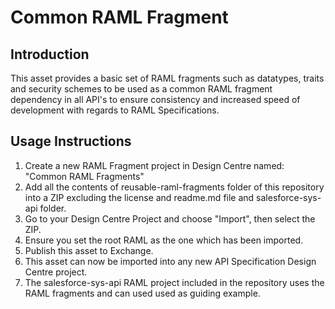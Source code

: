 # Common RAML Fragment

## Introduction

This asset provides a basic set of RAML fragments such as datatypes, traits and security schemes to be used as a common RAML fragment dependency in all API's to ensure consistency and increased speed of development with regards to RAML Specifications.

## Usage Instructions

1. Create a new RAML Fragment project in Design Centre named: "Common RAML Fragments"
2. Add all the contents of reusable-raml-fragments folder of this repository into a ZIP excluding the license and readme.md file and salesforce-sys-api folder.
3. Go to your Design Centre Project and choose "Import", then select the ZIP.
4. Ensure you set the root RAML as the one which has been imported.
5. Publish this asset to Exchange.
7. This asset can now be imported into any new API Specification Design Centre project.
8. The salesforce-sys-api RAML project included in the repository uses the RAML fragments and can used used as guiding example.
